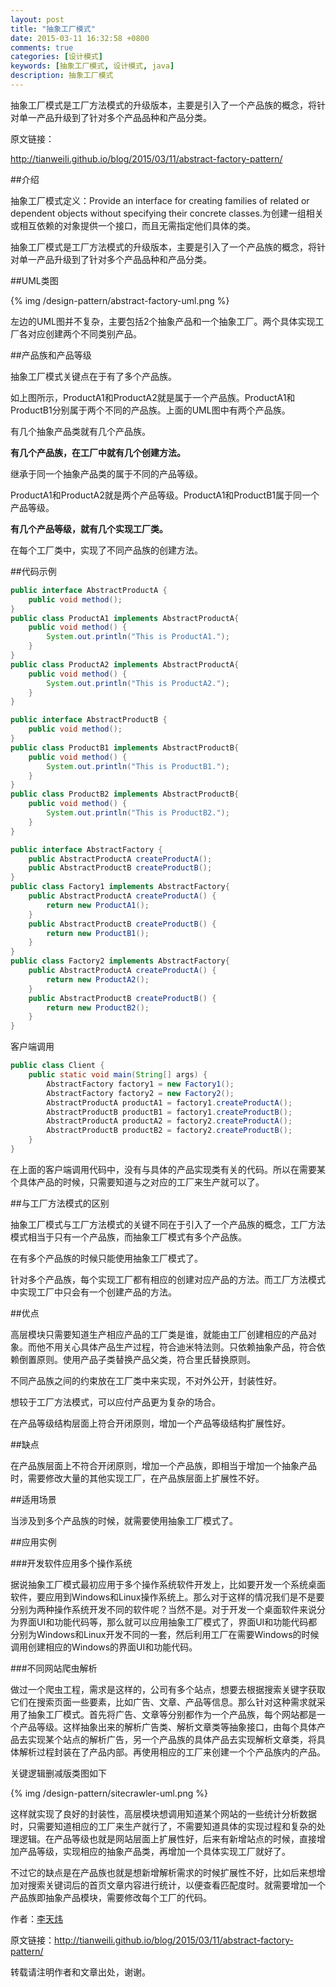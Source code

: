 ```yaml
---
layout: post
title: "抽象工厂模式"
date: 2015-03-11 16:32:58 +0800
comments: true
categories: [设计模式]
keywords: [抽象工厂模式, 设计模式, java]
description: 抽象工厂模式
---
```


抽象工厂模式是工厂方法模式的升级版本，主要是引入了一个产品族的概念，将针对单一产品升级到了针对多个产品品种和产品分类。

<!--more-->
原文链接：

<http://tianweili.github.io/blog/2015/03/11/abstract-factory-pattern/>

##介绍

抽象工厂模式定义：Provide an interface for creating families of related or dependent objects without specifying their concrete classes.为创建一组相关或相互依赖的对象提供一个接口，而且无需指定他们具体的类。

抽象工厂模式是工厂方法模式的升级版本，主要是引入了一个产品族的概念，将针对单一产品升级到了针对多个产品品种和产品分类。

##UML类图

{% img /design-pattern/abstract-factory-uml.png %}

左边的UML图并不复杂，主要包括2个抽象产品和一个抽象工厂。两个具体实现工厂各对应创建两个不同类别产品。

##产品族和产品等级

抽象工厂模式关键点在于有了多个产品族。

如上图所示，ProductA1和ProductA2就是属于一个产品族。ProductA1和ProductB1分别属于两个不同的产品族。上面的UML图中有两个产品族。

有几个抽象产品类就有几个产品族。

**有几个产品族，在工厂中就有几个创建方法。**

继承于同一个抽象产品类的属于不同的产品等级。

ProductA1和ProductA2就是两个产品等级。ProductA1和ProductB1属于同一个产品等级。

**有几个产品等级，就有几个实现工厂类。**

在每个工厂类中，实现了不同产品族的创建方法。

##代码示例

```java
public interface AbstractProductA {
    public void method();
}
public class ProductA1 implements AbstractProductA{
    public void method() {
        System.out.println("This is ProductA1.");
    }
}
public class ProductA2 implements AbstractProductA{
    public void method() {
        System.out.println("This is ProductA2.");
    }
}

public interface AbstractProductB {
    public void method();
}
public class ProductB1 implements AbstractProductB{
    public void method() {
        System.out.println("This is ProductB1.");
    }
}
public class ProductB2 implements AbstractProductB{
    public void method() {
        System.out.println("This is ProductB2.");
    }
}

public interface AbstractFactory {
    public AbstractProductA createProductA();
    public AbstractProductB createProductB();
}
public class Factory1 implements AbstractFactory{
    public AbstractProductA createProductA() {
        return new ProductA1();
    }
    public AbstractProductB createProductB() {
        return new ProductB1();
    }
}
public class Factory2 implements AbstractFactory{
    public AbstractProductA createProductA() {
        return new ProductA2();
    }
    public AbstractProductB createProductB() {
        return new ProductB2();
    }
}
```
客户端调用

```java
public class Client {
    public static void main(String[] args) {
        AbstractFactory factory1 = new Factory1();
        AbstractFactory factory2 = new Factory2();
        AbstractProductA productA1 = factory1.createProductA();
        AbstractProductB productB1 = factory1.createProductB();
        AbstractProductA productA2 = factory2.createProductA();
        AbstractProductB productB2 = factory2.createProductB();
    }
}
```

在上面的客户端调用代码中，没有与具体的产品实现类有关的代码。所以在需要某个具体产品的时候，只需要知道与之对应的工厂来生产就可以了。

##与工厂方法模式的区别

抽象工厂模式与工厂方法模式的关键不同在于引入了一个产品族的概念，工厂方法模式相当于只有一个产品族，而抽象工厂模式有多个产品族。

在有多个产品族的时候只能使用抽象工厂模式了。

针对多个产品族，每个实现工厂都有相应的创建对应产品的方法。而工厂方法模式中实现工厂中只会有一个创建产品的方法。

##优点

高层模块只需要知道生产相应产品的工厂类是谁，就能由工厂创建相应的产品对象。而他不用关心具体产品生产过程，符合迪米特法则。只依赖抽象产品，符合依赖倒置原则。使用产品子类替换产品父类，符合里氏替换原则。

不同产品族之间的约束放在工厂类中来实现，不对外公开，封装性好。

想较于工厂方法模式，可以应付产品更为复杂的场合。

在产品等级结构层面上符合开闭原则，增加一个产品等级结构扩展性好。

##缺点

在产品族层面上不符合开闭原则，增加一个产品族，即相当于增加一个抽象产品时，需要修改大量的其他实现工厂，在产品族层面上扩展性不好。

##适用场景

当涉及到多个产品族的时候，就需要使用抽象工厂模式了。

##应用实例

###开发软件应用多个操作系统

据说抽象工厂模式最初应用于多个操作系统软件开发上，比如要开发一个系统桌面软件，要应用到Windows和Linux操作系统上。那么对于这样的情况我们是不是要分别为两种操作系统开发不同的软件呢？当然不是。对于开发一个桌面软件来说分为界面UI和功能代码等，那么就可以应用抽象工厂模式了，界面UI和功能代码都分别为Windows和Linux开发不同的一套，然后利用工厂在需要Windows的时候调用创建相应的Windows的界面UI和功能代码。

###不同网站爬虫解析

做过一个爬虫工程，需求是这样的，公司有多个站点，想要去根据搜索关键字获取它们在搜索页面一些要素，比如广告、文章、产品等信息。那么针对这种需求就采用了抽象工厂模式。首先将广告、文章等分别都作为一个产品族，每个网站都是一个产品等级。这样抽象出来的解析广告类、解析文章类等抽象接口，由每个具体产品去实现某个站点的解析广告，另一个产品族的具体产品去实现解析文章类，将具体解析过程封装在了产品内部。再使用相应的工厂来创建一个个产品族内的产品。

关键逻辑删减版类图如下

{% img /design-pattern/sitecrawler-uml.png %}

这样就实现了良好的封装性，高层模块想调用知道某个网站的一些统计分析数据时，只需要知道相应的工厂来生产就行了，不需要知道具体的实现过程和复杂的处理逻辑。在产品等级也就是网站层面上扩展性好，后来有新增站点的时候，直接增加产品等级，实现相应的抽象产品类，再增加一个具体实现工厂就好了。

不过它的缺点是在产品族也就是想新增解析需求的时候扩展性不好，比如后来想增加对搜索关键词后的首页文章内容进行统计，以便查看匹配度时。就需要增加一个产品族即抽象产品模块，需要修改每个工厂的代码。


作者：[李天炜](http://tianweili.github.io/)

原文链接：<http://tianweili.github.io/blog/2015/03/11/abstract-factory-pattern/>

转载请注明作者和文章出处，谢谢。